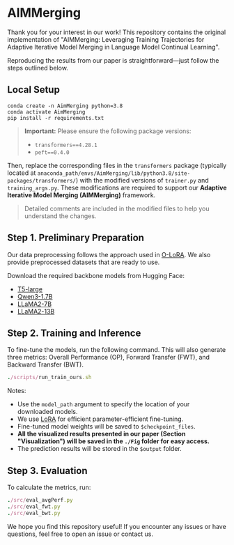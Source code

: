 # AIMMerging
Thank you for your interest in our work! This repository contains the original implementation of "AIMMerging: Leveraging Training Trajectories for Adaptive Iterative Model Merging in Language Model Continual Learning".

Reproducing the results from our paper is straightforward—just follow the steps outlined below.

## Local Setup
```
conda create -n AimMerging python=3.8
conda activate AimMerging
pip install -r requirements.txt
```

> **Important:**
> Please ensure the following package versions:
>
> * `transformers==4.28.1`
> * `peft==0.4.0`

Then, replace the corresponding files in the `transformers` package (typically located at `anaconda_path/envs/AimMerging/lib/python3.8/site-packages/transformers/`) with the modified versions of `trainer.py` and `training_args.py`.
These modifications are required to support our **Adaptive Iterative Model Merging (AIMMerging)** framework.

> Detailed comments are included in the modified files to help you understand the changes.

## Step 1. Preliminary Preparation
Our data preprocessing follows the approach used in [O-LoRA](https://github.com/cmnfriend/O-LoRA).
We also provide preprocessed datasets that are ready to use.

Download the required backbone models from Hugging Face:
* [T5-large](https://huggingface.co/google-t5/t5-large)
* [Qwen3-1.7B](https://huggingface.co/Qwen/Qwen3-1.7B)
* [LLaMA2-7B](https://huggingface.co/meta-llama/Llama-2-7b-chat-hf)
* [LLaMA2-13B](https://huggingface.co/meta-llama/Llama-2-13b-chat-hf)



## Step 2. Training and Inference
To fine-tune the models, run the following command. This will also generate three metrics: Overall Performance (OP), Forward Transfer (FWT), and Backward Transfer (BWT).
```ruby
./scripts/run_train_ours.sh
```

Notes:
* Use the `model_path` argument to specify the location of your downloaded models.
* We use [LoRA](https://github.com/microsoft/LoRA) for efficient parameter-efficient fine-tuning.
* Fine-tuned model weights will be saved to `$checkpoint_files`.
* **All the visualized results presented in our paper (Section "Visualization") will be saved in the `./Fig` folder for easy access.**
* The prediction results will be stored in the `$output` folder.


## Step 3. Evaluation
To calculate the metrics, run:
```ruby
./src/eval_avgPerf.py
./src/eval_fwt.py
./src/eval_bwt.py
```

We hope you find this repository useful! If you encounter any issues or have questions, feel free to open an issue or contact us.
